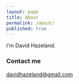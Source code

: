 ```yaml
---
layout: page
title: About
permalink: /about/
published: true
---
```


I'm David Hazeland.

### Contact me

[davidhazeland@gmail.com](mailto:davidhazeland@gmail.com)
